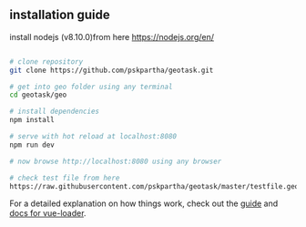 ## installation guide

install nodejs (v8.10.0)from here
https://nodejs.org/en/


``` bash

# clone repository
git clone https://github.com/pskpartha/geotask.git

# get into geo folder using any terminal
cd geotask/geo

# install dependencies
npm install

# serve with hot reload at localhost:8080
npm run dev

# now browse http://localhost:8080 using any browser

# check test file from here
https://raw.githubusercontent.com/pskpartha/geotask/master/testfile.geojson
```

For a detailed explanation on how things work, check out the [guide](http://vuejs-templates.github.io/webpack/) and [docs for vue-loader](http://vuejs.github.io/vue-loader).
